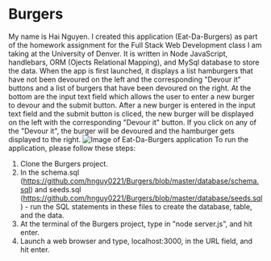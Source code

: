 # Burgers

My name is Hai Nguyen. I created this application (Eat-Da-Burgers) as part of the homework assignment for the Full Stack Web Development class I am taking at the University of Denver. It is written in Node JavaScript, handlebars, ORM (Ojects Relational Mapping), and MySql database to store the data. When the app is first launched, it displays a list hamburgers that have not been devoured on the left and the corresponding "Devour it" buttons and a list of burgers that have been devoured on the right. At the bottom are the input text field which allows the user to enter a new burger to devour and the submit button. After a new burger is entered in the input text field and the submit button is cliced, the new burger will be displayed on the left with the corresponding "Devour it" button. If you click on any of the "Devour it", the burger will be devoured and the hamburger gets displayed to the right.
![Image of Eat-Da-Burgers application](https://github.com/hnguy0221/bamazon/blob/master/assets/images/Eat-Da-Burgers.png)
To run the application, please follow these steps:
1. Clone the Burgers project.
2. In the schema.sql (https://github.com/hnguy0221/Burgers/blob/master/database/schema.sql) and seeds.sql (https://github.com/hnguy0221/Burgers/blob/master/database/seeds.sql) - run the SQL statements in these files to create the database, table, and the data.
3. At the terminal of the Burgers project, type in "node server.js", and hit enter.
4. Launch a web browser and type, localhost:3000, in the URL field, and hit enter.
